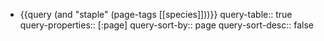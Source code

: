 - {{query (and "staple" (page-tags [[species]]))}}
  query-table:: true
  query-properties:: [:page]
  query-sort-by:: page
  query-sort-desc:: false